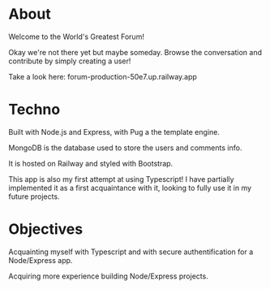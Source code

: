 # About

Welcome to the World's Greatest Forum!

Okay we're not there yet but maybe someday.
Browse the conversation and contribute by simply creating a user!

Take a look here: forum-production-50e7.up.railway.app 

# Techno

Built with Node.js and Express, with Pug a the template engine.

MongoDB is the database used to store the users and comments info.

It is hosted on Railway and styled with Bootstrap.

This app is also my first attempt at using Typescript! 
I have partially implemented it as a first acquaintance with it, looking to fully use it in my future projects.

# Objectives

Acquainting myself with Typescript and with secure authentification for a Node/Express app.

Acquiring more experience building Node/Express projects.

